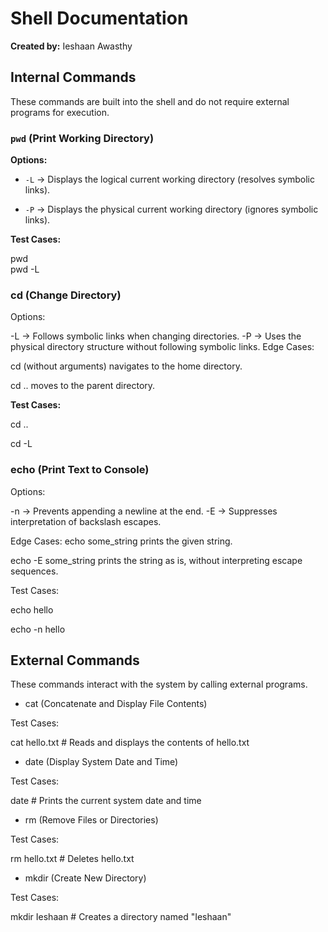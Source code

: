 # Shell Documentation  
**Created by:** Ieshaan Awasthy 

## Internal Commands  
These commands are built into the shell and do not require external programs for execution.  

### `pwd` (Print Working Directory)  
**Options:**  

- `-L` → Displays the logical current working directory (resolves symbolic links).
  
- `-P` → Displays the physical current working directory (ignores symbolic links).  

**Test Cases:**  

pwd  
pwd -L  

### cd (Change Directory)
Options:

-L → Follows symbolic links when changing directories.
-P → Uses the physical directory structure without following symbolic links.
Edge Cases:

cd (without arguments) navigates to the home directory.

cd .. moves to the parent directory.

**Test Cases:**

cd ..  

cd -L  


### echo (Print Text to Console)
Options:

-n → Prevents appending a newline at the end.
-E → Suppresses interpretation of backslash escapes.

Edge Cases:
echo some_string prints the given string.

echo -E some_string prints the string as is, without interpreting escape sequences.

Test Cases:

echo hello  

echo -n hello  

## External Commands
These commands interact with the system by calling external programs.

- cat (Concatenate and Display File Contents)

Test Cases:

cat hello.txt  # Reads and displays the contents of hello.txt  

- date (Display System Date and Time)

Test Cases:

date  # Prints the current system date and time  

- rm (Remove Files or Directories)

Test Cases:

rm hello.txt  # Deletes hello.txt  

- mkdir (Create New Directory)

Test Cases:

mkdir Ieshaan  # Creates a directory named "Ieshaan"  
